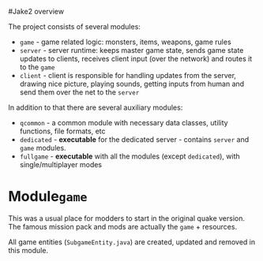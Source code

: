 #Jake2 overview

The project consists of several modules:

  * `game` - game related logic: monsters, items, weapons, game rules
  * `server` - server runtime: keeps master game state, sends game state updates to clients, receives client input 
  (over the network) and routes it to the `game`
  * `client` - client is responsible for handling updates from the server, drawing nice picture, playing sounds,
  getting inputs from human and send them over the net to the `server`
  
In addition to that there are several auxiliary modules:

  * `qcommon` - a common module with necessary data classes, utility functions, file formats, etc
  * `dedicated` - **executable** for the dedicated server - contains `server` and `game` modules.
  * `fullgame` - **executable** with all the modules (except `dedicated`), with single/multiplayer modes
  
# Module`game`

This was a usual place for modders to start in the original quake version.
The famous mission pack and mods are actually the `game` + resources.

All game entities (`SubgameEntity.java`) are created, updated and removed in this module. 
